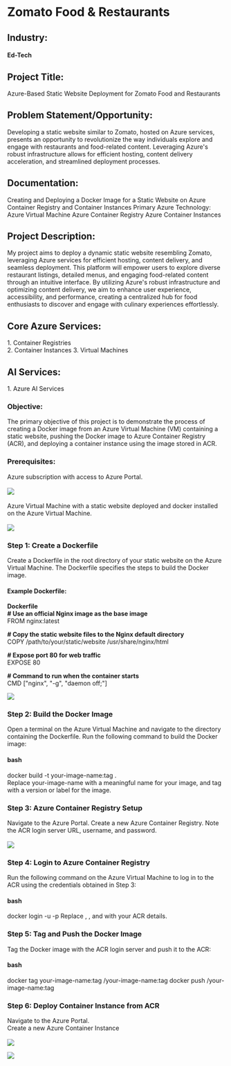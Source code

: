 <h1>Zomato Food & Restaurants</h1>

<h2>Industry:</h2>
<h4>Ed-Tech</h4>

<h2>Project Title:</h2>
Azure-Based Static Website Deployment for Zomato Food and Restaurants

<h2>Problem Statement/Opportunity:</h2>
Developing a static website similar to Zomato, hosted on Azure services, presents an opportunity to revolutionize the way individuals explore and engage with restaurants and food-related content. Leveraging Azure's robust infrastructure allows for efficient hosting, content delivery acceleration, and streamlined deployment processes.

<h2>Documentation:</h2>
Creating and Deploying a Docker Image for a Static Website on Azure Container Registry and Container Instances
Primary Azure Technology:
Azure Virtual Machine
Azure Container Registry
Azure Container Instances

<h2>Project Description:</h2>
My project aims to deploy a dynamic static website resembling Zomato, leveraging Azure services for efficient hosting, content delivery, and seamless deployment. This platform will empower users to explore diverse restaurant listings, detailed menus, and engaging food-related content through an intuitive interface. By utilizing Azure's robust infrastructure and optimizing content delivery, we aim to enhance user experience, accessibility, and performance, creating a centralized hub for food enthusiasts to discover and engage with culinary experiences effortlessly.

<h2>Core Azure Services:</h2>
1. Container Registries </br>
2. Container Instances
3. Virtual Machines

<h2> AI Services:</h2>
1. Azure AI Services

<h3>Objective:</h3>
The primary objective of this project is to demonstrate the process of creating a Docker image from an Azure Virtual Machine (VM) containing a static website, pushing the Docker image to Azure Container Registry (ACR), and deploying a container instance using the image stored in ACR.

<h3>Prerequisites:</h3>
Azure subscription with access to Azure Portal.</br></br>
<img src = "https://github.com/harshad-pansare/Zomato-Food-Service/blob/main/subscription.png"></img> </br></br>
Azure Virtual Machine with a static website deployed and docker installed on the Azure Virtual Machine.</br></br>
<img src = "https://github.com/harshad-pansare/Zomato-Food-Service/blob/main/myvm.png"></img>

<h3>Step 1: Create a Dockerfile</h3>
Create a Dockerfile in the root directory of your static website on the Azure Virtual Machine. The Dockerfile specifies the steps to build the Docker image.

<h4>Example Dockerfile:</h4>

<b>Dockerfile</b></br>
<b># Use an official Nginx image as the base image</b></br>
FROM nginx:latest

<b># Copy the static website files to the Nginx default directory</b></br>
COPY /path/to/your/static/website /usr/share/nginx/html

<b># Expose port 80 for web traffic</b></br>
EXPOSE 80

<b># Command to run when the container starts</b></br>
CMD ["nginx", "-g", "daemon off;"]

<img src = "https://github.com/harshad-pansare/Zomato-Food-Service/blob/main/docker%20cmd.png"></img>

<h3>Step 2: Build the Docker Image</h3>
Open a terminal on the Azure Virtual Machine and navigate to the directory containing the Dockerfile. Run the following command to build the Docker image:

<h4>bash</h4>
docker build -t your-image-name:tag .</br>
Replace your-image-name with a meaningful name for your image, and tag with a version or label for the image.

<h3>Step 3: Azure Container Registry Setup</h3>
Navigate to the Azure Portal.
Create a new Azure Container Registry.
Note the ACR login server URL, username, and password.</br></br>
<img src = "https://github.com/harshad-pansare/Zomato-Food-Service/blob/main/registry.png"></img>

<h3>Step 4: Login to Azure Container Registry</h3>
Run the following command on the Azure Virtual Machine to log in to the ACR using the credentials obtained in Step 3:

<h4>bash</h4>
docker login <acr-login-server> -u <username> -p <password>
Replace <acr-login-server>, <username>, and <password> with your ACR details.

<h3>Step 5: Tag and Push the Docker Image</h3>
Tag the Docker image with the ACR login server and push it to the ACR:

<h4>bash</h4>
docker tag your-image-name:tag <acr-login-server>/your-image-name:tag
docker push <acr-login-server>/your-image-name:tag

<h3>Step 6: Deploy Container Instance from ACR</h3>
Navigate to the Azure Portal.</br>
Create a new Azure Container Instance</br></br>
<img src = "https://github.com/harshad-pansare/Zomato-Food-Service/blob/main/instance.png"></img>


<img src = "https://github.com/harshad-pansare/Zomato-Food-Service/blob/main/output.png"></img>
